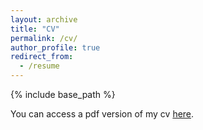 ```yaml
---
layout: archive
title: "CV"
permalink: /cv/
author_profile: true
redirect_from:
  - /resume
---
```


{% include base_path %}

You can access a pdf version of my cv [here](https://prod.lsa.umich.edu/content/dam/michigan-lsa/people-update/cv/markweis-06142025-150522-WeissYr3CV.pdf).
